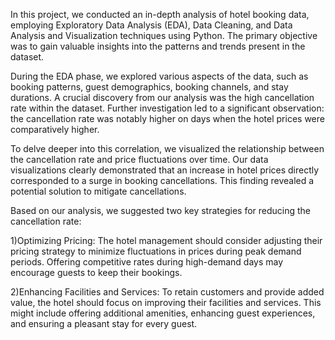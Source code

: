 In this project, we conducted an in-depth analysis of hotel booking data, employing Exploratory Data Analysis (EDA), Data Cleaning, and Data Analysis and Visualization techniques using Python. The primary objective was to gain valuable insights into the patterns and trends present in the dataset.

During the EDA phase, we explored various aspects of the data, such as booking patterns, guest demographics, booking channels, and stay durations. A crucial discovery from our analysis was the high cancellation rate within the dataset. Further investigation led to a significant observation: the cancellation rate was notably higher on days when the hotel prices were comparatively higher.

To delve deeper into this correlation, we visualized the relationship between the cancellation rate and price fluctuations over time. Our data visualizations clearly demonstrated that an increase in hotel prices directly corresponded to a surge in booking cancellations. This finding revealed a potential solution to mitigate cancellations.

Based on our analysis, we suggested two key strategies for reducing the cancellation rate:

1)Optimizing Pricing: The hotel management should consider adjusting their pricing strategy to minimize fluctuations in prices during peak demand periods. Offering competitive rates during high-demand days may encourage guests to keep their bookings.

2)Enhancing Facilities and Services: To retain customers and provide added value, the hotel should focus on improving their facilities and services. This might include offering additional amenities, enhancing guest experiences, and ensuring a pleasant stay for every guest.

